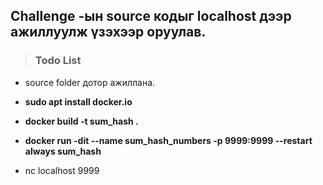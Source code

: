 ## Challenge -ын source кодыг localhost дээр ажиллуулж үзэхээр оруулав.

>###  Todo List
 - source folder дотор ажиллана.
-  **sudo apt install docker.io**

- **docker build -t sum_hash .**

- **docker run -dit --name sum_hash_numbers -p 9999:9999 --restart always  sum_hash**

- nc localhost 9999



